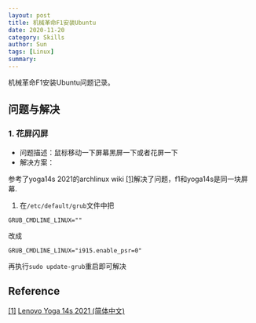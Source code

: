 ```yaml
---
layout: post
title: 机械革命F1安装Ubuntu
date: 2020-11-20
category: Skills
author: Sun
tags: [Linux]
summary:
---
```


机械革命F1安装Ubuntu问题记录。

## 问题与解决

### 1. 花屏闪屏

- 问题描述：鼠标移动一下屏幕黑屏一下或者花屏一下
- 解决方案：

参考了yoga14s 2021的archlinux wiki<span id="rrf1"></span> [[1]](#rf1)解决了问题，f1和yoga14s是同一块屏幕.

1. 在`/etc/default/grub`文件中把

```
GRUB_CMDLINE_LINUX=""
```

改成

```
GRUB_CMDLINE_LINUX="i915.enable_psr=0"
```

再执行`sudo update-grub`重启即可解决


## Reference

<span id="rf1"></span> [[1]](#rrf1) [Lenovo Yoga 14s 2021 (简体中文)](https://wiki.archlinux.org/title/Lenovo_Yoga_14s_2021_\(%E7%AE%80%E4%BD%93%E4%B8%AD%E6%96%87\)#%E5%B1%8F%E5%B9%95%E9%97%AA%E7%83%81)